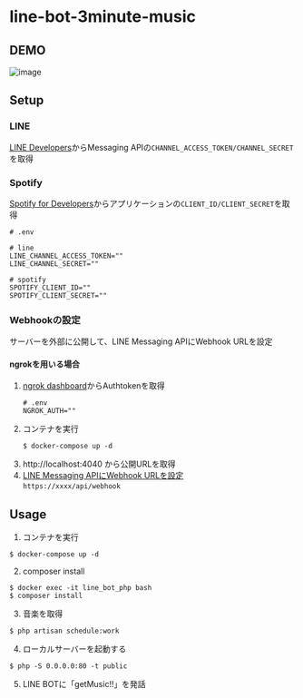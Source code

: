 # line-bot-3minute-music

## DEMO
![image](https://user-images.githubusercontent.com/39284992/122329816-06f47100-cf6d-11eb-813a-4a3bcc962141.gif)  

## Setup
### LINE
[LINE Developers](
https://developers.line.biz/ja/docs/messaging-api/getting-started/)からMessaging APIの`CHANNEL_ACCESS_TOKEN/CHANNEL_SECRET`を取得  

### Spotify
[Spotify for Developers](https://developer.spotify.com/dashboard/)からアプリケーションの`CLIENT_ID/CLIENT_SECRET`を取得

```
# .env

# line
LINE_CHANNEL_ACCESS_TOKEN=""
LINE_CHANNEL_SECRET=""

# spotify
SPOTIFY_CLIENT_ID=""
SPOTIFY_CLIENT_SECRET=""
```

### Webhookの設定

サーバーを外部に公開して、LINE Messaging APIにWebhook URLを設定
#### ngrokを用いる場合
1. [ngrok dashboard](https://dashboard.ngrok.com/get-started/your-authtoken)からAuthtokenを取得  
    ```
    # .env
    NGROK_AUTH=""
    ```
2. コンテナを実行
    ```
    $ docker-compose up -d
    ```
3. http://localhost:4040 から公開URLを取得
4. [LINE Messaging APIにWebhook URLを設定](https://developers.line.biz/ja/docs/messaging-api/building-bot/#setting-webhook-url)<br>`https://xxxx/api/webhook`


## Usage
1. コンテナを実行
```
$ docker-compose up -d
```
2. composer install
```
$ docker exec -it line_bot_php bash
$ composer install
```
3. 音楽を取得  
```
$ php artisan schedule:work
```
4. ローカルサーバーを起動する  
```
$ php -S 0.0.0.0:80 -t public
```
5. LINE BOTに「getMusic!!」を発話
